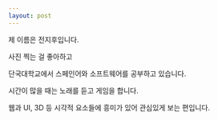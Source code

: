 ```yaml
---
layout: post
---
```


제 이름은 전지후입니다.

사진 찍는 걸 좋아하고

단국대학교에서 스페인어와 소프트웨어를 공부하고 있습니다.


시간이 많을 때는 노래를 듣고 게임을 합니다. 

웹과 UI, 3D 등 시각적 요소들에 흥미가 있어 관심있게 보는 편입니다. 
